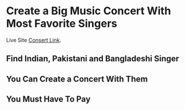 # Create a Big Music Concert With Most Favorite Singers

Live Site [Consert Link](https://github.com/facebook/create-react-app).

## Find Indian, Pakistani and Bangladeshi Singer
## You Can Create a Concert With Them
## You Must Have To Pay 

